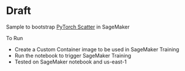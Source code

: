 # Draft

Sample to bootstrap [PyTorch Scatter](https://github.com/rusty1s/pytorch_scatter) in SageMaker

To Run

- Create a Custom Container image to be used in SageMaker Training
- Run the notebook to trigger SageMaker Training
- Tested on SageMaker notebook and us-east-1